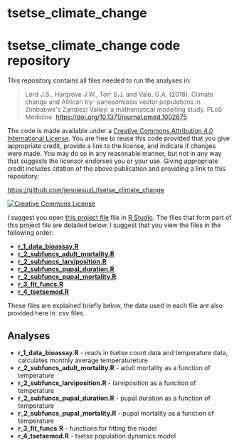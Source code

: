 tsetse_climate_change
=================

# <span xmlns:dct="http://purl.org/dc/terms/" property="dct:title">tsetse_climate_change code repository</span>

This repository contains all files needed to run the analyses in:

> <span xmlns:cc="http://creativecommons.org/ns#" property="cc:attributionName">Lord J.S., Hargrove J.W., Torr S.J. and Vale, G.A. (2018). Climate change and African try-
panosomiasis vector populations in Zimbabwe's Zambezi Valley: a mathematical modelling study.
PLoS Medicine. https://doi.org/10.1371/journal.pmed.1002675.


The code is made available under a <a rel="license" href="http://creativecommons.org/licenses/by/4.0/">Creative Commons Attribution 4.0 International License</a>. You are free to reuse this code provided that you give appropriate credit, provide a link to the license, and indicate if changes were made. You may do so in any reasonable manner, but not in any way that suggests the licensor endorses you or your use. Giving appropriate credit includes citation of the above publication and providing a link to this repository:

<a xmlns:dct="http://purl.org/dc/terms/" href="https://github.com/jenniesuz/tsetse_climate_change" rel="dct:source">https://github.com/jenniesuzL/tsetse_climate_change</a>

<a rel="license" href="http://creativecommons.org/licenses/by/4.0/"><img alt="Creative Commons License" style="border-width:0" src="https://i.creativecommons.org/l/by/4.0/88x31.png" /></a><br />

I suggest you open [this project file](tsetse_climate_change.Rproj) file in [R Studio](rstudio.org). The files that form part of this project file are detailed below. I suggest that you view the files in the following order:
- [**r_1_data_bioassay.R**](r_1_data_bioassay.R)
- [**r_2_subfuncs_adult_mortality.R**](r_2_subfuncs_adult_mortality.R) 
- [**r_2_subfuncs_larviposition.R**](r_2_subfuncs_larviposition.R)
- [**r_2_subfuncs_pupal_duration.R**](r_2_subfuncs_pupal_duration.R)
- [**r_2_subfuncs_pupal_mortality.R**](r_2_subfuncs_pupal_mortality.R)
- [**r_3_fit_funcs.R**](r_3_fit_funcs.R)
- [**r_4_tsetsemod.R**](r_4_tsetsemod.R)


These files are explained briefly below, the data used in each file are also provided here in .csv files.

## Analyses
- **r_1_data_bioassay.R** - reads in tsetse count data and temperature data, calculates monthly average temperatureture
- **r_2_subfuncs_adult_mortality.R** - adult mortality as a function of temperature
- **r_2_subfuncs_larviposition.R** - larviposition as a function of temperature
- **r_2_subfuncs_pupal_duration.R** - pupal duration as a function of temperature
- **r_2_subfuncs_pupal_mortality.R** - pupal mortality as a function of temperature
- **r_3_fit_funcs.R** - functions for fitting the model
- **r_4_tsetsemod.R** - tsetse population dynamics model
